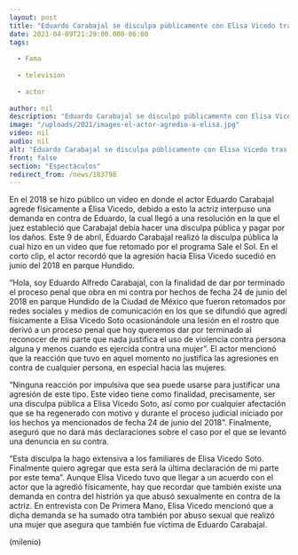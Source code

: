 ```yaml
---
layout: post
title: "Eduardo Carabajal se disculpa públicamente con Elisa Vicedo tras agredirla físicamente"
date: 2021-04-09T21:29:00.000-06:00
tags:
  
  - Fama
  
  - television
  
  - actor
  
author: nil
description: "Eduardo Carabajal se disculpó públicamente con Elisa Vicedo tras agredirla, esto como una medida que estableció el juez por el caso de agresión física. "
image: "/uploads/2021/images-el-actor-agredio-a-elisa.jpg"
video: nil
audio: nil
alt: "Eduardo Carabajal se disculpa públicamente con Elisa Vicedo tras agredirla físicamente"
front: false
section: "Espectáculos"
redirect_from: /news/183798
---
```


En el 2018 se hizo público un video en donde el actor Eduardo Carabajal agrede físicamente a Elisa Vicedo, debido a esto la actriz interpuso una demanda en contra de Eduardo, la cual llegó a una resolución en la que el juez estableció que Carabajal debía hacer una disculpa pública y pagar por los daños. Este 9 de abril, Eduardo Carabajal realizó la disculpa pública la cual hizo en un video que fue retomado por el programa Sale el Sol. En el corto clip, el actor recordó que la agresión hacia Elisa Vicedo sucedió en junio del 2018 en parque Hundido. 

“Hola, soy Eduardo Alfredo Carabajal, con la finalidad de dar por terminado el proceso penal que obra en mi contra por hechos de fecha 24 de junio del 2018 en parque Hundido de la Ciudad de México que fueron retomados por redes sociales y medios de comunicación en los que se difundió que agredí físicamente a Elisa Vicedo Soto ocasionándole una lesión en el rostro que derivó a un proceso penal que hoy queremos dar por terminado al reconocer de mi parte que nada justifica el uso de violencia contra persona alguna y menos cuando es ejercida contra una mujer”. El actor mencionó que la reacción que tuvo en aquel momento no justifica las agresiones en contra de cualquier persona, en especial hacia las mujeres.

“Ninguna reacción por impulsiva que sea puede usarse para justificar una agresión de este tipo. Este video tiene como finalidad, precisamente, ser una disculpa pública a Elisa Vicedo Soto, así como por cualquier afectación que se ha regenerado con motivo y durante el proceso judicial iniciado por los hechos ya mencionados de fecha 24 de junio del 2018”. Finalmente, aseguró que no dará más declaraciones sobre el caso por el que se levantó una denuncia en su contra. 

“Esta disculpa la hago extensiva a los familiares de Elisa Vicedo Soto. Finalmente quiero agregar que esta será la última declaración de mi parte por este tema”. Aunque Elisa Vicedo tuvo que llegar a un acuerdo con el actor que la agredió físicamente, hay que recordar que también existe una demanda en contra del histrión ya que abusó sexualmente en contra de la actriz. En entrevista con De Primera Mano, Elisa Vicedo mencionó que a dicha demanda se ha sumado otra también por abuso sexual que realizó una mujer que asegura que también fue víctima de Eduardo Carabajal. 

(milenio)